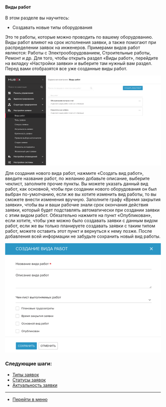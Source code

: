 #### Виды работ
В этом разделе вы научитесь:
- Создавать новые типы оборудования

Это те работы, которые можно проводить по вашему оборудованию. Виды работ влияют на срок исполнения заявки, а также помогают при распределении заявок на инженеров. Примерами видов работ являются: Работы с Электрооборудованием, Строительные работы, Ремонт и др. Для того, чтобы открыть раздел «Виды работ», перейдите на вкладку «Настройки заявки» и выберите там нужный вам раздел. Перед вами отобразятся все уже созданные виды работ.

![worktype1](/attachments/images/FAQ/ADMIN/WorkType/worktype1.png)

Для создания нового вида работ, нажмите «Создать вид работ», введите название работ, по желанию добавьте описание, выберите чеклист, заполните прочие пункты. Вы можете указать данный вид работ, как основной, чтобы при создании нового оборудования он был выбран по-умолчанию, если же вы хотите изменить вид работы, то вы сможете внести изменения вручную. Заполните графу «Время закрытия заявки», чтобы вы и ваши рабочие знали срок окончания действия заявки, который будет подставлять автоматически при создании заявки с этим видом работ. Обязательно нажмите на пункт «Опубликован», если хотите, чтобы уже можно было создавать заявки с данным видом работ, если же вы только планируете создавать заявки с таким типом работ, можете оставить этот пункт и вернуться к нему позже. После добавления всей информации не забудьте сохранить новый вид работы.

![worktype2](/attachments/images/FAQ/ADMIN/WorkType/worktype2.png)



### Следующие шаги:
- [Типы заявок](./TicketType.md)
- [Статусы заявок](./StatusType.md)
- [Актуальность заявки](./Actuality.md)


____
- [Перейти в меню](http://wiki.hubex.ru)
